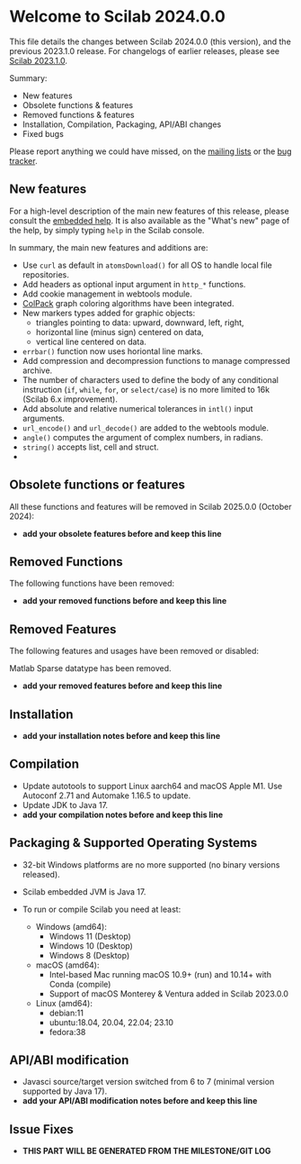 Welcome to Scilab 2024.0.0
==========================

This file details the changes between Scilab 2024.0.0 (this version), and the previous 2023.1.0 release.
For changelogs of earlier releases, please see [Scilab 2023.1.0][1].

Summary:

- New features
- Obsolete functions & features
- Removed functions & features
- Installation, Compilation, Packaging, API/ABI changes
- Fixed bugs

Please report anything we could have missed, on the [mailing lists][2] or the [bug tracker][3].

[1]: https://help.scilab.org/docs/2023.1.0/en_US/CHANGES.html
[2]: https://www.scilab.org/about/community/mailing-lists
[3]: https://gitlab.com/scilab/scilab/-/issues

New features
------------
For a high-level description of the main new features of this release, please consult the [embedded help][4]. It is also available as the "What's new" page of the help, by simply typing `help` in the Scilab console.

[4]: modules/helptools/data/pages/homepage-en_US.html

In summary, the main new features and additions are:

* Use `curl` as default in `atomsDownload()` for all OS to handle local file repositories.
* Add headers as optional input argument in `http_*` functions.
* Add cookie management in webtools module.
* [ColPack](https://github.com/CSCsw/ColPack) graph coloring algorithms have been integrated.
* New markers types added for graphic objects:
  - triangles pointing to data: upward, downward, left, right,
  - horizontal line (minus sign) centered on data,
  - vertical line centered on data.
* `errbar()` function now uses horiontal line marks.
* Add compression and decompression functions to manage compressed archive.
* The number of characters used to define the body of any conditional instruction (`if`, `while`, `for`, or `select/case`) is no more limited to 16k (Scilab 6.x improvement).
* Add absolute and relative numerical tolerances in `intl()` input arguments.
* `url_encode()` and `url_decode()` are added to the webtools module.
* `angle()` computes the argument of complex numbers, in radians.
* `string()` accepts list, cell and struct.
* <TODO>


Obsolete functions or features
------------------------------

All these functions and features will be removed in Scilab 2025.0.0 (October 2024):

- __add your obsolete features before and keep this line__

Removed Functions
-----------------

The following functions have been removed:

- __add your removed functions before and keep this line__

Removed Features
----------------

The following features and usages have been removed or disabled:

Matlab Sparse datatype has been removed.
- __add your removed features before and keep this line__

Installation
------------

- __add your installation notes before and keep this line__

Compilation
-----------

- Update autotools to support Linux aarch64 and macOS Apple M1.
  Use Autoconf 2.71 and Automake 1.16.5 to update.
- Update JDK to Java 17.
- __add your compilation notes before and keep this line__

Packaging & Supported Operating Systems
---------------------------------------

- 32-bit Windows platforms are no more supported (no binary versions released).

- Scilab embedded JVM is Java 17.

- To run or compile Scilab you need at least:
  - Windows (amd64):
    - Windows 11 (Desktop)
    - Windows 10 (Desktop)
    - Windows 8 (Desktop)
  - macOS (amd64):
    - Intel-based Mac running macOS 10.9+ (run) and 10.14+ with Conda (compile)
    - Support of macOS Monterey & Ventura added in Scilab 2023.0.0
  - Linux (amd64):
    - debian:11
    - ubuntu:18.04, 20.04, 22.04; 23.10
    - fedora:38

API/ABI modification
--------------------

- Javasci source/target version switched from 6 to 7 (minimal version supported by Java 17).
- __add your API/ABI modification notes before and keep this line__

Issue Fixes
-----------

- __THIS PART WILL BE GENERATED FROM THE MILESTONE/GIT LOG__
